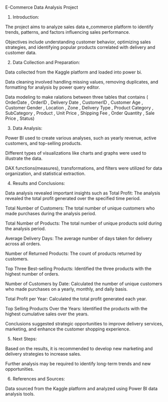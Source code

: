 E-Commerce Data Analysis Project

1. Introduction:

The project aims to analyze sales data e_commerce platform to identify trends, patterns, and factors influencing sales performance.

Objectives include understanding customer behavior, optimizing sales strategies, and identifying popular products correlated with delivery and customer data.


2. Data Collection and Preparation:

Data collected from the Kaggle platform and loaded into power bi.

Data cleaning involved handling missing values, removing duplicates, and formatting for analysis by power query editor.

Data modeling to make ralations between three tables that contains
 ( OrderDate , OrderID , Delivery Date , CustomerID , Customer Age , Customer Gender , Location , Zone 
, Delivery Type , Product Category , SubCategory , Product , Unit Price , Shipping Fee , Order Quantity , Sale Price , Status)


3. Data Analysis:

Power BI used to create various analyses, such as yearly revenue, active customers, and top-selling products.

Different types of visualizations like charts and graphs were used to illustrate the data.

DAX functions(measures), transformations, and filters were utilized for data organization, and statistical extraction.

4. Results and Conclusions:

Data analysis revealed important insights such as 
Total Profit: The analysis revealed the total profit generated over the specified time period.

Total Number of Customers: The total number of unique customers who made purchases during the analysis period.

Total Number of Products: The total number of unique products sold during the analysis period.

Average Delivery Days: The average number of days taken for delivery across all orders.

Number of Returned Products: The count of products returned by customers.

Top Three Best-selling Products: Identified the three products with the highest number of orders.

Number of Customers by Date: Calculated the number of unique customers who made purchases on a yearly, monthly, and daily basis.

Total Profit per Year: Calculated the total profit generated each year.

Top Selling Products Over the Years: Identified the products with the highest cumulative sales over the years.

Conclusions suggested strategic opportunities to improve delivery services, marketing, and enhance the customer shopping experience.

5. Next Steps:

Based on the results, it is recommended to develop new marketing and delivery strategies to increase sales.

Further analysis may be required to identify long-term trends and new opportunities.

6. References and Sources:

Data sourced from the Kaggle platform and analyzed using Power BI data analysis tools.

